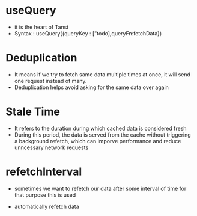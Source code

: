 # useQuery
- it is the heart of Tanst
- Syntax : useQuery({queryKey : ["todo],queryFn:fetchData})

# Deduplication
- It means if we try to fetch same data multiple times at once, it will send one request instead of many. 
- Deduplication helps avoid asking for the same data over again

# Stale Time
- It refers to the duration during which cached data is considered fresh
- During this period, the data is served from the cache without triggering a background refetch, which can imporve performance and reduce unncessary network requests

# refetchInterval
- sometimes we want to refetch our data after some interval of time for that purpose this is used 

- automatically refetch data 